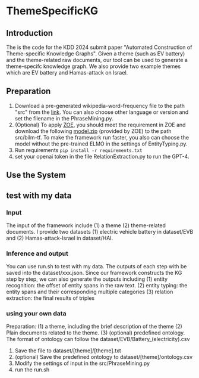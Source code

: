 # ThemeSpecificKG
## Introduction
The is the code for the KDD 2024 submit paper "Automated Construction of Theme-specific Knowledge Graphs". Given a theme (such as EV battery) and the theme-related raw documents, our tool can be used to generate a theme-specifc knowledge graph. We also provide two example themes which are EV battery and Hamas-attack on Israel.
## Preparation
1. Download a pre-generated wikipedia-word-frequency file to the path "src" from the [link](https://github.com/IlyaSemenov/wikipedia-word-frequency/blob/master/results/enwiki-2023-04-13.txt). You can also choose other language or version and set the filename in the PhraseMining.py.
2. (Optional) To apply [ZOE](https://github.com/CogComp/zoe/tree/master?tab=readme-ov-file), you should meet the requirement in ZOE and download the following [model.zip](https://cogcomp.seas.upenn.edu/Data/ccgPapersData/xzhou45/zoe/model.zip) (provided by ZOE) to the path src/bilm-tf. To make the framework run faster, you also can choose the model without the pre-trained ELMO in the settings of EntityTyping.py.
3. Run requirements `pip install -r requirements.txt`
4. set your openai token in the file RelationExtraction.py to run the GPT-4.
## Use the System
## test with my data
### Input
The input of the framework include (1) a theme (2) theme-related documents. I provide two datasets (1) electric vehicle battery in dataset/EVB and (2) Hamas-attack-Israel in dataset/HAI. 
### Inference and output
You can use run.sh to test with my data. The outputs of each step  with be saved into the dataset/xxx.json.
Since our framework constructs the KG step by step, we can also generate the outputs including 
(1) entity recognition: the offset of entity spans in the raw text.
(2) entity typing: the entity spans and their corresponding multiple categories
(3) relation extraction: the final results of triples
### using your own data
Preparation: 
(1) a theme, including the brief description of the theme
(2) Plain documents related to the theme. 
(3) (optional) predefined ontology. The format of ontology can follow the dataset/EVB/Battery_(electricity).csv
1. Save the file to dataset/[theme]/[theme].txt
2. (optional) Save the predefined ontology to dataset/[theme]/ontology.csv
3. Modify the settings of input in the src/PhraseMining.py
5. run the run.sh



